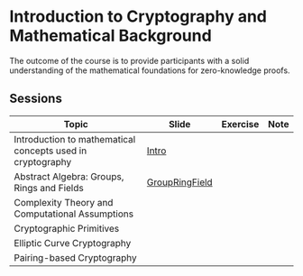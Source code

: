 # Introduction to Cryptography and Mathematical Background
The outcome of the course is to provide participants with a solid understanding of the mathematical foundations for zero-knowledge proofs.
## Sessions
| Topic | Slide | Exercise | Note |
|-------|-------|-------|-------|
| Introduction to mathematical concepts used in cryptography | [Intro](resource/Slides/Intro.pdf) |  |  |
| Abstract Algebra: Groups, Rings and Fields |  [GroupRingField](resource/Slides/GroupRingField.pdf) |  |  |
| Complexity Theory and Computational Assumptions |  |  |  |
| Cryptographic Primitives |  |  |  |
| Elliptic Curve Cryptography |  |  |  |
| Pairing-based Cryptography |  |  |  |